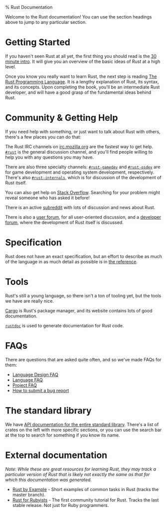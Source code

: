 % Rust Documentation

Welcome to the Rust documentation! You can use the section headings above
to jump to any particular section.

# Getting Started

If you haven't seen Rust at all yet, the first thing you should read is the [30
minute intro](intro.html). It will give you an overview of the basic ideas of Rust
at a high level.

Once you know you really want to learn Rust, the next step is reading [The
Rust Programming Language](book/index.html). It is a lengthy explanation of
Rust, its syntax, and its concepts. Upon completing the book, you'll be an
intermediate Rust developer, and will have a good grasp of the fundamental
ideas behind Rust.

# Community & Getting Help

If you need help with something, or just want to talk about Rust with others,
there's a few places you can do that:

The Rust IRC channels on [irc.mozilla.org](http://irc.mozilla.org/) are the
fastest way to get help.
[`#rust`](http://chat.mibbit.com/?server=irc.mozilla.org&channel=%23rust) is
the general discussion channel, and you'll find people willing to help you with
any questions you may have.

There are also three specialty channels:
[`#rust-gamedev`](http://chat.mibbit.com/?server=irc.mozilla.org&channel=%23rust-gamedev)
and
[`#rust-osdev`](http://chat.mibbit.com/?server=irc.mozilla.org&channel=%23rust-osdev)
are for game development and operating system development, respectively.
There's also
[`#rust-internals`](http://chat.mibbit.com/?server=irc.mozilla.org&channel=%23rust-internals), which is for discussion of the development of Rust itself.

You can also get help on [Stack
Overflow](http://stackoverflow.com/questions/tagged/rust). Searching for your
problem might reveal someone who has asked it before!

There is an active [subreddit](http://reddit.com/r/rust) with lots of
discussion and news about Rust.

There is also a [user forum](http://users.rust-lang.org), for all
user-oriented discussion, and a [developer
forum](http://internals.rust-lang.org/), where the development of Rust
itself is discussed.

# Specification

Rust does not have an exact specification, but an effort to describe as much of
the language in as much detail as possible is in [the reference](reference.html).

# Tools

Rust's still a young language, so there isn't a ton of tooling yet, but the
tools we have are really nice.

[Cargo](http://crates.io) is Rust's package manager, and its website contains
lots of good documentation.

[`rustdoc`](book/documentation.html) is used to generate documentation for Rust code.

# FAQs

There are questions that are asked quite often, and so we've made FAQs for them:

* [Language Design FAQ](complement-design-faq.html)
* [Language FAQ](complement-lang-faq.html)
* [Project FAQ](complement-project-faq.html)
* [How to submit a bug report](https://github.com/rust-lang/rust/blob/master/CONTRIBUTING.md#bug-reports)

# The standard library

We have [API documentation for the entire standard
library](std/index.html). There's a list of crates on the left with more
specific sections, or you can use the search bar at the top to search for
something if you know its name.

# External documentation

*Note: While these are great resources for learning Rust, they may track a
particular version of Rust that is likely not exactly the same as that for
which this documentation was generated.*

* [Rust by Example] - Short examples of common tasks in Rust (tracks the master
  branch).
* [Rust for Rubyists] - The first community tutorial for Rust. Tracks the last
  stable release. Not just for Ruby programmers.

[Rust by Example]: http://rustbyexample.com/
[Rust for Rubyists]: http://www.rustforrubyists.com/
